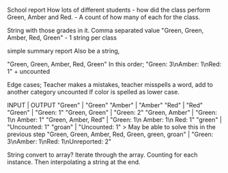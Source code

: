 School report
How lots of different students - how did the class perform
Green, Amber and Red. - A count of how many of each for the class.


String with those grades in it. Comma separated value
"Green, Green, Amber, Red, Green" - 1 string per class

simple summary report
Also be a string, 

"Green, Green, Amber, Red, Green"
In this order;
"Green: 3\nAmber: 1\nRed: 1" + uncounted

Edge cases;
Teacher makes a mistakes, teacher misspells a word, add to another category uncounted
If color is spelled as lower case.


INPUT   | OUTPUT
"Green" | "Green"
"Amber" | "Amber"
"Red"   | "Red"
"Green" | "Green: 1"
"Green, Green" | "Green: 2"
"Green, Amber" | "Green: 1\n Amber: 1"
"Green, Amber, Red" | "Green: 1\n Amber: 1\n Red: 1"
"green" | "Uncounted: 1"
"groan" | "Uncounted: 1" > May be able to solve this in the previous step
"Green, Green, Amber, Red, Green, green, groan" | "Green: 3\nAmber: 1\nRed: 1\nUnreported: 2"

String convert to array? Iterate through the array. Counting for each instance. Then interpolating a string at the end.



